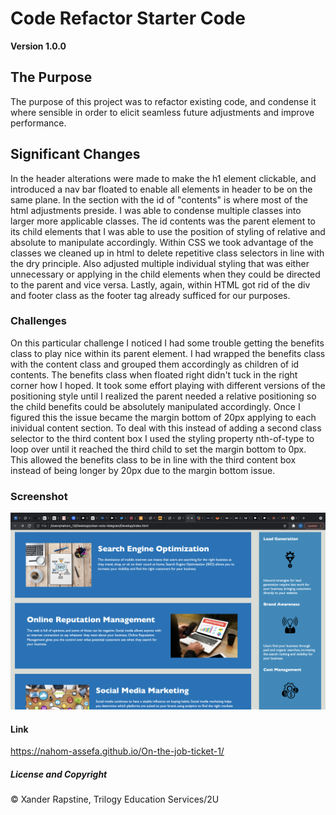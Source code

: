 # Code Refactor Starter Code

**Version 1.0.0**

## The Purpose
The purpose of this project was to refactor existing code, and condense it where sensible in order to elicit seamless future adjustments and improve performance.

## Significant Changes
In the header alterations were made to make the h1 element clickable, and introduced a nav bar floated to enable all elements in header to be on the same plane.
In the section with the id of "contents" is where most of the html adjustments preside. I was able to condense multiple classes into larger more applicable classes.
The id contents was the parent element to its child elements that I was able to use the position of styling of relative and absolute to manipulate accordingly.
Within CSS we took advantage of the classes we cleaned up in html to delete repetitive class selectors in line with the dry principle. Also adjusted multiple individual styling
that was either unnecessary or applying in the child elements when they could be directed to the parent and vice versa. Lastly, again, within HTML got rid of the div and footer 
class as the footer tag already sufficed for our purposes.

### Challenges 
On this particular challenge I noticed I had some trouble getting the benefits class to play nice within its parent element. I had wrapped the benefits class with the content class 
and grouped them accordingly as children of id contents. The benefits class when floated right didn't tuck in the right corner how I hoped. It took some effort playing with different
versions of the positioning style until I realized the parent needed a relative positioning so the child benefits could be absolutely manipulated accordingly. Once I figured this the 
issue became the margin bottom of 20px applying to each inividual content section. To deal with this instead of adding a second class selector to the third content box I used the 
styling property nth-of-type to loop over until it reached the third child to set the margin bottom to 0px. This allowed the benefits class to be in line with the third content box instead of being longer by 20px due to the margin bottom issue.

### Screenshot
![](assets/images/screenshot.png)

#### Link
https://nahom-assefa.github.io/On-the-job-ticket-1/

##### License and Copyright 
© Xander Rapstine, Trilogy Education Services/2U
